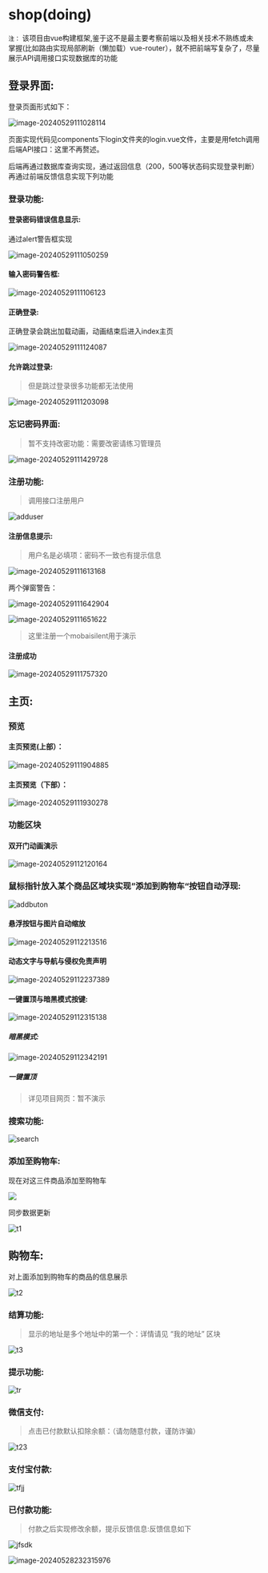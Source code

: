 # shop(doing)
`注：` 该项目由vue构建框架,鉴于这不是最主要考察前端以及相关技术不熟练或未掌握(比如路由实现局部刷新（懒加载）vue-router），就不把前端写复杂了，尽量展示API调用接口实现数据库的功能

## 登录界面:

登录页面形式如下：

![image-20240529111028114](C:\Users\27892\Desktop\shop\README.assets\image-20240529111028114.png)

页面实现代码见components下login文件夹的login.vue文件，主要是用fetch调用后端API接口：这里不再赘述。

后端再通过数据库查询实现，通过返回信息（200，500等状态码实现登录判断）再通过前端反馈信息实现下列功能

### 登录功能:

#### 登录密码错误信息显示:

通过alert警告框实现

![image-20240529111050259](C:\Users\27892\Desktop\shop\README.assets\image-20240529111050259.png)

#### 输入密码警告框:

![image-20240529111106123](C:\Users\27892\Desktop\shop\README.assets\image-20240529111106123.png)

#### 正确登录:

正确登录会跳出加载动画，动画结束后进入index主页

![image-20240529111124087](C:\Users\27892\Desktop\shop\README.assets\image-20240529111124087.png)

#### 允许跳过登录:

> 但是跳过登录很多功能都无法使用

![image-20240529111203098](C:\Users\27892\Desktop\shop\README.assets\image-20240529111203098.png)

### 忘记密码界面:

> 暂不支持改密功能：需要改密请练习管理员

![image-20240529111429728](C:\Users\27892\Desktop\shop\README.assets\image-20240529111429728.png)

### 注册功能:

> 调用接口注册用户

![adduser](https://img.nxtf.net/sPeX7B.png)

#### 注册信息提示:

> 用户名是必填项：密码不一致也有提示信息

![image-20240529111613168](C:\Users\27892\Desktop\shop\README.assets\image-20240529111613168.png)

两个弹窗警告：

![image-20240529111642904](C:\Users\27892\Desktop\shop\README.assets\image-20240529111642904.png)

![image-20240529111651622](C:\Users\27892\Desktop\shop\README.assets\image-20240529111651622.png)

> 这里注册一个mobaisilent用于演示

#### 注册成功

![image-20240529111757320](C:\Users\27892\Desktop\shop\README.assets\image-20240529111757320.png)

## 主页:

### 预览

#### 主页预览(上部）：

![image-20240529111904885](C:\Users\27892\Desktop\shop\README.assets\image-20240529111904885.png)

#### 主页预览（下部）：

![image-20240529111930278](C:\Users\27892\Desktop\shop\README.assets\image-20240529111930278.png)

### 功能区块

#### 双开门动画演示

![image-20240529112120164](C:\Users\27892\Desktop\shop\README.assets\image-20240529112120164.png)



### 鼠标指针放入某个商品区域块实现”添加到购物车“按钮自动浮现:

![addbuton](https://img.nxtf.net/3aTU6o.png)

#### 悬浮按钮与图片自动缩放

![image-20240529112213516](C:\Users\27892\Desktop\shop\README.assets\image-20240529112213516.png)

#### 动态文字与导航与侵权免责声明

![image-20240529112237389](C:\Users\27892\Desktop\shop\README.assets\image-20240529112237389.png)

#### 一键置顶与暗黑模式按键:

![image-20240529112315138](C:\Users\27892\Desktop\shop\README.assets\image-20240529112315138.png)

##### 暗黑模式:

![image-20240529112342191](C:\Users\27892\Desktop\shop\README.assets\image-20240529112342191.png)

##### 一键置顶

> 详见项目网页：暂不演示

### 搜索功能:

![search](https://img.nxtf.net/AN0aze.png)

### 添加至购物车:

现在对这三件商品添加至购物车

![](https://img.nxtf.net/3rOfoW.png)

同步数据更新

![t1](https://img.nxtf.net/WjKUjJ.png)

## 购物车:

对上面添加到购物车的商品的信息展示

![t2](https://img.nxtf.net/cdmTK0.png)

### 结算功能:

> 显示的地址是多个地址中的第一个：详情请见 “我的地址” 区块

![t3](https://img.nxtf.net/LzYuEp.png)


### 提示功能:


![tr]()

### 微信支付:

> 点击已付款默认扣除余额：（请勿随意付款，谨防诈骗）

![t23]()

### 支付宝付款:

![tfjj]()

### 已付款功能:

> 付款之后实现修改余额，提示反馈信息:反馈信息如下

![jfsdk]()



![image-20240528232315976](C:\Users\绝尘\AppData\Roaming\Typora\typora-user-images\image-20240528232315976.png)

